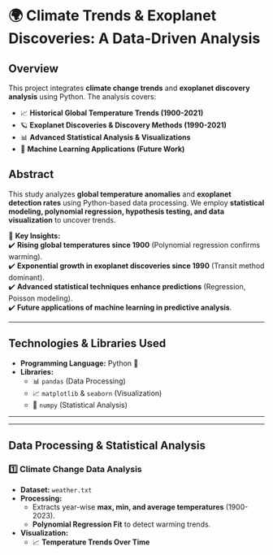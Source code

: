 # 🌍 Climate Trends & Exoplanet Discoveries: A Data-Driven Analysis  

## **Overview**  
This project integrates **climate change trends** and **exoplanet discovery analysis** using Python. The analysis covers:  
- 📈 **Historical Global Temperature Trends (1900-2021)**  
- 🪐 **Exoplanet Discoveries & Discovery Methods (1990-2021)**  
- 📊 **Advanced Statistical Analysis & Visualizations**  
- 🔬 **Machine Learning Applications (Future Work)**  

## **Abstract**  
This study analyzes **global temperature anomalies** and **exoplanet detection rates** using Python-based data processing. We employ **statistical modeling, polynomial regression, hypothesis testing, and data visualization** to uncover trends.  

🚀 **Key Insights:**  
✔️ **Rising global temperatures since 1900** (Polynomial regression confirms warming).  
✔️ **Exponential growth in exoplanet discoveries since 1990** (Transit method dominant).  
✔️ **Advanced statistical techniques enhance predictions** (Regression, Poisson modeling).  
✔️ **Future applications of machine learning in predictive analysis**.  

---

## **Technologies & Libraries Used**  
- **Programming Language:** Python 🐍  
- **Libraries:**  
  - 📊 `pandas` (Data Processing)  
  - 📈 `matplotlib` & `seaborn` (Visualization)  
  - 🔢 `numpy` (Statistical Analysis)  

---

---

## **Data Processing & Statistical Analysis**  
### **1️⃣ Climate Change Data Analysis**  
- **Dataset:** `weather.txt`  
- **Processing:**  
  - Extracts year-wise **max, min, and average temperatures** (1900-2023).  
  - **Polynomial Regression Fit** to detect warming trends.  
- **Visualization:**  
  - 📈 **Temperature Trends Over Time**  


